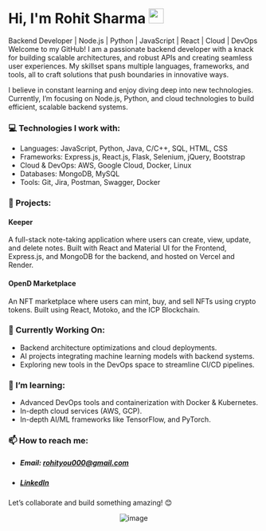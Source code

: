 # Hi, I'm Rohit Sharma <img src="https://raw.githubusercontent.com/MartinHeinz/MartinHeinz/master/wave.gif" width="30px">
Backend Developer | Node.js | Python | JavaScript | React | Cloud | DevOps
Welcome to my GitHub! I am a passionate backend developer with a knack for building scalable architectures, and robust APIs and creating seamless user experiences. My skillset spans multiple languages, frameworks, and tools, all to craft solutions that push boundaries in innovative ways.

I believe in constant learning and enjoy diving deep into new technologies. Currently, I’m focusing on Node.js, Python, and cloud technologies to build efficient, scalable backend systems.

### 💻 Technologies I work with:
- Languages: JavaScript, Python, Java, C/C++, SQL, HTML, CSS
- Frameworks: Express.js, React.js, Flask, Selenium, jQuery, Bootstrap
- Cloud & DevOps: AWS, Google Cloud, Docker, Linux
- Databases: MongoDB, MySQL
- Tools: Git, Jira, Postman, Swagger, Docker



### 🚀 Projects:
#### Keeper
A full-stack note-taking application where users can create, view, update, and delete notes. Built with React and Material UI for the Frontend, Express.js, and MongoDB for the backend, and hosted on Vercel and Render.


#### OpenD Marketplace
An NFT marketplace where users can mint, buy, and sell NFTs using crypto tokens. Built using React, Motoko, and the ICP Blockchain.


### 🎯 Currently Working On:
- Backend architecture optimizations and cloud deployments.
- AI projects integrating machine learning models with backend systems.
- Exploring new tools in the DevOps space to streamline CI/CD pipelines.
  

### 🌱 I’m learning:
- Advanced DevOps tools and containerization with Docker & Kubernetes.
- In-depth cloud services (AWS, GCP).
- In-depth AI/ML frameworks like TensorFlow, and PyTorch.


### 📫 How to reach me:
- ##### Email: rohityou000@gmail.com
- ##### [LinkedIn](https://www.linkedin.com/in/rohit-sharma-25aa1116b/)

Let’s collaborate and build something amazing! 😊

<p align="center">
<img src="https://komarev.com/ghpvc/?username=rohit133&color=green" alt="image"/>
</p>
